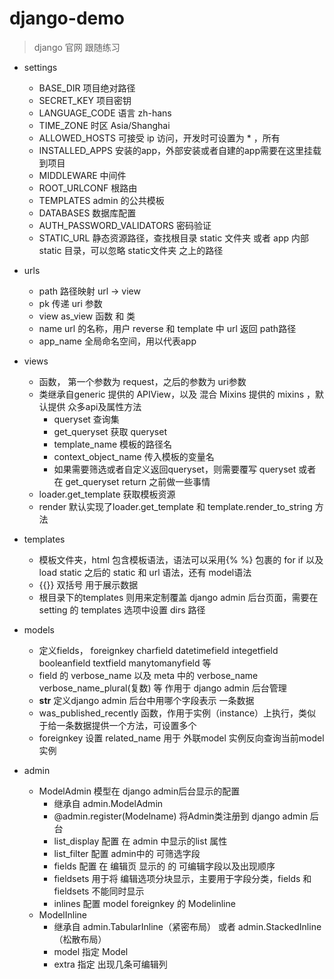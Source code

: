 # django-demo

> django 官网 跟随练习

+ settings
    - BASE_DIR 项目绝对路径
    - SECRET_KEY 项目密钥
    - LANGUAGE_CODE 语言 zh-hans
    - TIME_ZONE 时区 Asia/Shanghai
    - ALLOWED_HOSTS 可接受 ip 访问，开发时可设置为 * ，所有
    - INSTALLED_APPS 安装的app，外部安装或者自建的app需要在这里挂载到项目
    - MIDDLEWARE 中间件
    - ROOT_URLCONF 根路由
    - TEMPLATES admin 的公共模板
    - DATABASES 数据库配置
    - AUTH_PASSWORD_VALIDATORS 密码验证
    - STATIC_URL 静态资源路径，查找根目录 static 文件夹 或者 app 内部 static 目录，可以忽略 static文件夹 之上的路径

+ urls
    - path 路径映射  url -> view 
    - pk 传递 uri 参数
    - view as_view 函数 和 类 
    - name url 的名称，用户 reverse 和 template 中 url 返回 path路径
    - app_name 全局命名空间，用以代表app

+ views
    - 函数， 第一个参数为 request，之后的参数为 uri参数
    - 类继承自generic 提供的 APIView，以及 混合 Mixins 提供的 mixins ，默认提供 众多api及属性方法
        - queryset 查询集
        - get_queryset 获取 queryset
        - template_name 模板的路径名
        - context_object_name 传入模板的变量名
        - 如果需要筛选或者自定义返回queryset，则需要覆写 queryset 或者 在 get_queryset return 之前做一些事情
     - loader.get_template 获取模板资源
    - render 默认实现了loader.get_template 和 template.render_to_string 方法
   
+ templates
    - 模板文件夹，html 包含模板语法，语法可以采用{% %} 包裹的 for if 以及 load static 之后的 static 和 url 语法，还有 model语法
    - {{}} 双括号 用于展示数据
    - 根目录下的templates 则用来定制覆盖 django admin 后台页面，需要在 setting 的 templates 选项中设置 dirs 路径

+ models
    - 定义fields， foreignkey  charfield datetimefield  integetfield booleanfield textfield manytomanyfield 等
    - field 的 verbose_name 以及 meta 中的 verbose_name verbose_name_plural(复数) 等 作用于 django admin 后台管理
    - __str__ 定义django admin 后台中用哪个字段表示 一条数据
    - was_published_recently 函数，作用于实例（instance）上执行，类似于给一条数据提供一个方法，可设置多个
    - foreignkey 设置 related_name 用于 外联model 实例反向查询当前model实例
  
+ admin
    - ModelAdmin 模型在 django admin后台显示的配置
        - 继承自 admin.ModelAdmin
        - @admin.register(Modelname) 将Admin类注册到 django admin 后台
        - list_display 配置 在 admin 中显示的list 属性
        - list_filter 配置 admin中的 可筛选字段
        - fields 配置 在 编辑页 显示的 的 可编辑字段以及出现顺序
        - fieldsets 用于将 编辑选项分块显示，主要用于字段分类，fields 和 fieldsets 不能同时显示
        - inlines 配置 model foreignkey 的 Modelinline
    - ModelInline  
        - 继承自 admin.TabularInline（紧密布局） 或者 admin.StackedInline （松散布局）
        - model 指定 Model
        - extra 指定 出现几条可编辑列
    
     
  
